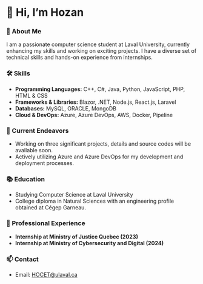 # 👋 Hi, I’m Hozan

### 🌟 About Me
I am a passionate computer science student at Laval University, currently enhancing my skills and working on exciting projects. I have a diverse set of technical skills and hands-on experience from internships.

### 🛠️ Skills
- **Programming Languages:** C++, C#, Java, Python, JavaScript, PHP, HTML & CSS
- **Frameworks & Libraries:** Blazor, .NET, Node.js, React.js, Laravel
- **Databases:** MySQL, ORACLE, MongoDB
- **Cloud & DevOps:** Azure, Azure DevOps, AWS, Docker, Pipeline

### 🚀 Current Endeavors
- Working on three significant projects, details and source codes will be available soon.
- Actively utilizing Azure and Azure DevOps for my development and deployment processes.

### 📚 Education
- Studying Computer Science at Laval University
- College diploma in Natural Sciences with an engineering profile obtained at Cégep Garneau.

### 💼 Professional Experience
- **Internship at Ministry of Justice Quebec (2023)**
- **Internship at Ministry of Cybersecurity and Digital (2024)**

### 📫 Contact
- Email: [HOCET@ulaval.ca](mailto:HOCET@ulaval.ca)
